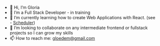 - 👋 Hi, I’m Gloria
- 👀 I’m a Full Stack Developer - in training
- 🌱 I’m currently learning how to create Web Applications with React. (see - [Scheduler](https://github.com/gloe2019/scheduler))
- 💞️ I’m looking to collaborate on any intermediate frontend or fullstack projects so I can grow my skills
- 📫 How to reach me: gloedem@gmail.com

<!---
gloe2019/gloe2019 is a ✨ special ✨ repository because its `README.md` (this file) appears on your GitHub profile.
You can click the Preview link to take a look at your changes.
--->
